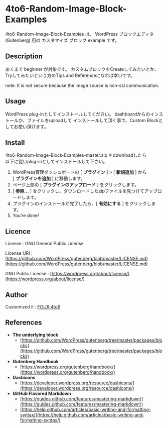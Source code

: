 4to6-Random-Image-Block-Examples
===
4to6-Random-Image-Block-Examples は、
WordPress ブロックエディタ (Gutenberg) 用の
カスタマイズ ブロック example です。

## Description

あくまで beginner が対象です。
カスタムブロックをCreateしてみたいとか、
Tryしてみたいという方のTips and Referenceになれば幸いです。

note: It is not secure because the image source is non-ssl communication.

## Usage

WordPress plug-inとしてインストールしてください。
dashboardからのインストールか、ファイルをuploadして
インストールして頂く事で、Custom Blockとしてお使い頂けます。

## Install

4to6-Random-Image-Block-Examples-master.zip をdownloadしたら  
以下に従いplug-inとしてインストールして下さい。
1. WordPress管理ダッシュボードの [ **プラグイン** ] > [ **新規追加** ] から  
[ **プラグインを追加** ] に移動します。
1. ページ上部の [ **プラグインのアップロード** ] をクリックします。
1. [ **参照...** ] をクリックし、ダウンロードしたzipファイルを見つけてアップロードします。
1. プラグインのインストールが完了したら、[ **有効にする** ] をクリックします。
1. You’re done!

## Licence

License : GNU General Public License

License URI : [https://github.com/WordPress/gutenberg/blob/master/LICENSE.md](https://github.com/WordPress/gutenberg/blob/master/LICENSE.md) 

GNU Public License : [https://wordpress.org/about/license/](https://wordpress.org/about/license/) 


## Author

Customized it : [FOUR 4to6](https://github.com/four4to6) 

## References

- **The underlying block**
  - [https://github.com/WordPress/gutenberg/tree/master/packages/blocks](https://github.com/WordPress/gutenberg/tree/master/packages/blocks)
- **Gutenberg Handbook**
  - [https://wordpress.org/gutenberg/handbook/](https://wordpress.org/gutenberg/handbook/)
- **Dashicons**
  - [https://developer.wordpress.org/resource/dashicons/](https://developer.wordpress.org/resource/dashicons/) 
- **GitHub Flavored Markdown**
  - [https://guides.github.com/features/mastering-markdown/](https://guides.github.com/features/mastering-markdown/)
  - [https://help.github.com/articles/basic-writing-and-formatting-syntax/](https://help.github.com/articles/basic-writing-and-formatting-syntax/)
